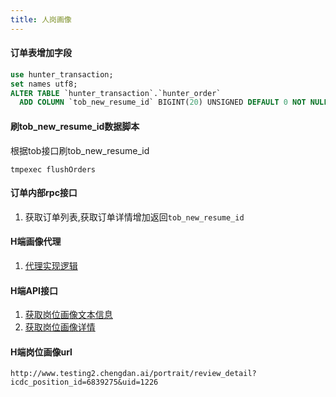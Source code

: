 ```yaml
---
title: 人岗画像
---
```


#### 订单表增加字段

```sql
use hunter_transaction;
set names utf8;
ALTER TABLE `hunter_transaction`.`hunter_order`   
  ADD COLUMN `tob_new_resume_id` BIGINT(20) UNSIGNED DEFAULT 0 NOT NULL COMMENT 'tob新简历id' AFTER `tob_resume_id`;
```

#### 刷tob_new_resume_id数据脚本

根据tob接口刷tob_new_resume_id

`tmpexec flushOrders`

#### 订单内部rpc接口
1. 获取订单列表,获取订单详情增加返回`tob_new_resume_id`

#### H端画像代理

1. [代理实现逻辑](http://192.168.1.150:8090/pages/viewpage.action?pageId=56033679)

#### H端API接口

1. [获取岗位画像文本信息](http://192.168.1.150:8090/pages/viewpage.action?pageId=56033954)
2. [获取岗位画像详情](http://192.168.1.150:8090/pages/viewpage.action?pageId=56033951)

#### H端岗位画像url

`http://www.testing2.chengdan.ai/portrait/review_detail?icdc_position_id=6839275&uid=1226`
